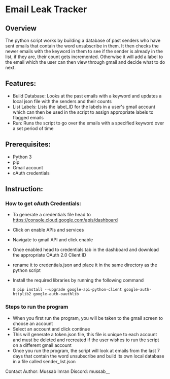 # Email Leak Tracker 

## Overview
The python script works by building a database of past senders who have sent emails that contain the word unsubscribe in them. It then checks the newer emails with the keyword in them to see if the sender is already in the list, if they are, their count gets incremented. Otherwise it will add a label to the email which the user can then view through gmail and decide what to do next.

## Features:
- Build Database: Looks at the past emails with a keyword and updates a local json file with the senders and their counts
- List Labels: Lists the label_ID for the labels in a user's gmail account which can then be used in the script to assign appropriate labels to flagged emails
- Run: Runs the script to go over the emails with a specified keyword over a set period of time

## Prerequisites:
- Python 3
- pip
- Gmail account
- oAuth credentials

## Instruction:
  ### How to get oAuth Credentials:
  - To generate a credentials file head to https://console.cloud.google.com/apis/dashboard
  - Click on enable APIs and services
  - Navigate to gmail API and click enable
  - Once enabled head to credentials tab in the dashboard and download the appropriate OAuth 2.0 Client ID
  - rename it to credentials.json and place it in the same directory as the python script
  - Install the required libraries by running the following command

    ``$ pip install --upgrade google-api-python-client google-auth-httplib2 google-auth-oauthlib``

  ### Steps to run the program
  - When you first run the program, you will be taken to the gmail screen to choose an account
  - Select an account and click continue
  - This will generate a token.json file, this file is unique to each account and must be deleted and recreated if the user wishes to run the script on a different gmail account
  - Once you run the program, the script will look at emails from the last 7 days that contain the word unsubscribe and build its own local database in a file called sender_list.json

Contact
Author: Mussab Imran
Discord: mussab__ 
